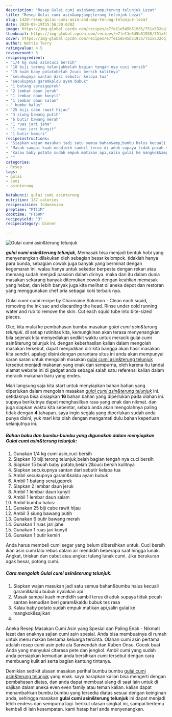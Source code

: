 ```yaml
---
description: "Resep Gulai cumi asin&amp;amp;terung telunjuk Lezat"
title: "Resep Gulai cumi asin&amp;amp;terung telunjuk Lezat"
slug: 1420-resep-gulai-cumi-asin-and-amp-terung-telunjuk-lezat
date: 2020-09-19T15:56:30.628Z
image: https://img-global.cpcdn.com/recipes/e7fe11e545b51935/751x532cq70/gulai-cumi-asinterung-telunjuk-foto-resep-utama.jpg
thumbnail: https://img-global.cpcdn.com/recipes/e7fe11e545b51935/751x532cq70/gulai-cumi-asinterung-telunjuk-foto-resep-utama.jpg
cover: https://img-global.cpcdn.com/recipes/e7fe11e545b51935/751x532cq70/gulai-cumi-asinterung-telunjuk-foto-resep-utama.jpg
author: Nettie Terry
ratingvalue: 4.5
reviewcount: 3
recipeingredient:
- "1/4 kg cumi asincuci bersih"
- "10 biji terong telunjukbelah bagian tengah nya cuci bersih"
- "15 buah baby potatobelah 2cuci bersih kulitnya"
- "secukupnya santan dari sebutir kelapa tua"
- "secukupnya garamkaldu ayam bubuk"
- "1 batang seraigeprek"
- "2 lembar daun jeruk"
- "1 lembar daun kunyit"
- "1 lembar daun salam"
- " bumbu halus"
- "25 biji cabe rawit hijau"
- "3 siung bawang putih"
- "6 butir bawang merah"
- "1 ruas jari jahe"
- "1 ruas jari kunyit"
- "1 butir kemiri"
recipeinstructions:
- "Siapkan wajan masukan jadi satu semua bahan&amp;bumbu halus kecuali garam&amp;kaldu bubuk nyalakan api"
- "Masak sampai kuah mendidih sambil terus di aduk supaya tidak pecah santan kemudian beri garam&amp;kaldu bubuk tes rasa"
- "Kalau baby potato sudah empuk matikan api,salin gulai ke mangkok&amp;sajikan"
- ""
categories:
- Resep
tags:
- gulai
- cumi
- asinterung

katakunci: gulai cumi asinterung 
nutrition: 137 calories
recipecuisine: Indonesian
preptime: "PT11M"
cooktime: "PT59M"
recipeyield: "3"
recipecategory: Dinner

---
```



![Gulai cumi asin&amp;terung telunjuk](https://img-global.cpcdn.com/recipes/e7fe11e545b51935/751x532cq70/gulai-cumi-asinterung-telunjuk-foto-resep-utama.jpg)

<b><i>gulai cumi asin&amp;terung telunjuk</i></b>, Memasak bisa menjadi bentuk hobi yang menyenangkan dilakukan oleh sebagian besar kelompok. tidaklah hanya para bunda, sebagian cowok juga banyak yang berminat dengan kegemaran ini. walau hanya untuk sekedar berpesta dengan rekan atau memang sudah menjadi passion dalam dirinya. maka dari itu dalam dunia masakan sekarang banyak ditemukan cowok dengan keahlian memasak yang hebat, dan lebih banyak juga kita melihat di aneka depot dan restoran yang menggunakan chef pria sebagai koki terbaik nya.

Gulai cumi-cumi recipe by Charmaine Solomon - Clean each squid, removing the ink sac and discarding the head. Rinse under cold running water and rub to remove the skin. Cut each squid tube into bite-sized pieces.

Oke, kita mulai ke pembahasan bumbu masakan <i>gulai cumi asin&amp;terung telunjuk</i>. di setiap rutinitas kita, kemungkinan akan terasa menyenangkan bila sejenak kita menyediakan sedikit waktu untuk meracik gulai cumi asin&amp;terung telunjuk ini. dengan keberhasilan kalian dalam mengolah masakan tersebut, dapat menjadikan diri kita bangga akan hasil masakan kita sendiri. apalagi disini dengan perantara situs ini anda akan mempunyai saran saran untuk mengolah masakan <u>gulai cumi asin&amp;terung telunjuk</u> tersebut menjadi makanan yang enak dan sempurna, oleh karena itu tandai alamat website ini di gadget anda sebagai salah satu referensi kalian dalam meracik makanan baru yang endes.


Mari langsung saja kita start untuk menyiapkan bahan bahan yang diperlukan dalam mengolah masakan <u><i>gulai cumi asin&amp;terung telunjuk</i></u> ini. setidaknya bisa disiapkan <b>16</b> bahan bahan yang diperlukan pada olahan ini. supaya berikutnya dapat menghasilkan rasa yang enak dan nikmat. dan juga siapkan waktu kita sebentar, sebab anda akan mengolahnya paling tidak dengan <b>4</b> tahapan. saya ingin segala yang diperlukan sudah anda punya disini, yuk mari kita olah dengan mengamati dulu bahan keperluan selanjutnya ini.

<!--inarticleads1-->

##### Bahan baku dan bumbu-bumbu yang digunakan dalam menyiapkan Gulai cumi asin&amp;terung telunjuk:

1. Gunakan 1/4 kg cumi asin,cuci bersih
1. Siapkan 10 biji terong telunjuk,belah bagian tengah nya cuci bersih
1. Siapkan 15 buah baby potato,belah 2&amp;cuci bersih kulitnya
1. Siapkan secukupnya santan dari sebutir kelapa tua
1. Ambil secukupnya garam&amp;kaldu ayam bubuk
1. Ambil 1 batang serai,geprek
1. Siapkan 2 lembar daun jeruk
1. Ambil 1 lembar daun kunyit
1. Ambil 1 lembar daun salam
1. Ambil  bumbu halus:
1. Gunakan 25 biji cabe rawit hijau
1. Ambil 3 siung bawang putih
1. Gunakan 6 butir bawang merah
1. Gunakan 1 ruas jari jahe
1. Gunakan 1 ruas jari kunyit
1. Gunakan 1 butir kemiri


Anda harus membeli cumi segar yang belum dibersihkan untuk. Cuci bersih ikan asin cumi lalu rebus dalam air mendidih beberapa saat hingga lunak. Angkat, tiriskan dan cabut atau angkat tulang lunak cumi. Jika berukuran agak besar, potong cumi. 

<!--inarticleads2-->

##### Cara mengolah Gulai cumi asin&amp;terung telunjuk:

1. Siapkan wajan masukan jadi satu semua bahan&amp;bumbu halus kecuali garam&amp;kaldu bubuk nyalakan api
1. Masak sampai kuah mendidih sambil terus di aduk supaya tidak pecah santan kemudian beri garam&amp;kaldu bubuk tes rasa
1. Kalau baby potato sudah empuk matikan api,salin gulai ke mangkok&amp;sajikan
1. 


Aneka Resep Masakan Cumi Asin yang Spesial dan Paling Enak - Nikmati lezat dan enaknya sajian cumi asin spesial. Anda bisa membuatnya di rumah untuk menu makan bersama keluarga tercinta. Olahan cumi asin pertama adalah resep cumi asin pete ala Sarwendah dan Ruben Onsu. Cocok buat Anda yang menyukai citarasa pete dan jengkol. Ambil cumi yang sudah anda persiapkan kemudian anda bersihkan cumi tersebut dengan cara membuang kulit ari serta bagian kantung tintanya. 

Demikian sedikit ulasan masakan perihal bumbu bumbu <u>gulai cumi asin&amp;terung telunjuk</u> yang enak. saya harapkan kalian bisa mengerti dengan pembahasan diatas, dan anda dapat membuat ulang di saat lain untuk di sajikan dalam aneka even even family atau teman kalian. kalian dapat menambahkan bumbu bumbu yang tersedia diatas sesuai dengan keinginan anda, sehingga masakan <b>gulai cumi asin&amp;terung telunjuk</b> ini dapat menjadi lebih endess dan sempurna lagi. berikut ulasan singkat ini, sampai bertemu kembali di lain kesempatan. kami harap hari anda menyenangkan.
